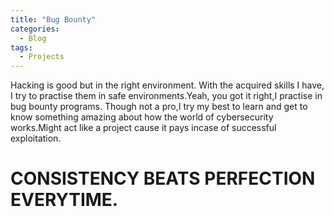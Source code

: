 ```yaml
---
title: "Bug Bounty"
categories:
  - Blog
tags:
  - Projects
---
```


Hacking is good but in the right environment. With the acquired skills I have, I try to practise them in safe environments.Yeah, you got it right,I practise in bug bounty programs. Though not a pro,I try my best to learn and get to know something amazing about how the world of cybersecurity works.Might act like a project cause it pays incase of successful exploitation.

# CONSISTENCY BEATS PERFECTION EVERYTIME.
